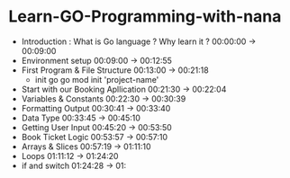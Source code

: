 # Learn-GO-Programming-with-nana

- Introduction : What is Go language ? Why learn it ? 
    00:00:00 -> 00:09:00
- Environment setup
    00:09:00 -> 00:12:55
- First Program & File Structure
    00:13:00 -> 00:21:18
    - init go 
        go mod init 'project-name'
- Start with our Booking Apllication
    00:21:30 -> 00:22:04
- Variables & Constants
    00:22:30 -> 00:30:39
- Formatting Output
    00:30:41 -> 00:33:40
- Data Type
    00:33:45 -> 00:45:10
- Getting User Input
    00:45:20 -> 00:53:50
- Book Ticket Logic
    00:53:57 -> 00:57:10
- Arrays & Slices
    00:57:19 -> 01:11:10
- Loops
    01:11:12 -> 01:24:20
- if and switch
    01:24:28 -> 01:


    